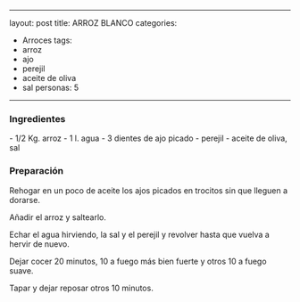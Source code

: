 
---
layout: post
title: ARROZ BLANCO
categories:
- Arroces
tags:
- arroz
- ajo
- perejil
- aceite de oliva
- sal
personas: 5 
---
<h3>Ingredientes</h3>
- 1/2 Kg. arroz
- 1 l. agua
- 3 dientes de ajo picado
- perejil
- aceite de oliva, sal

<h3>Preparación</h3>
Rehogar en un poco de aceite los ajos picados en trocitos sin que lleguen a dorarse.

Añadir el arroz y saltearlo.

Echar el agua hirviendo, la sal y el perejil y revolver hasta que vuelva a hervir de nuevo.

Dejar cocer 20 minutos, 10 a fuego más bien fuerte y otros 10 a fuego suave.

Tapar y dejar reposar otros 10 minutos.